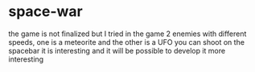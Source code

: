 # space-war
the game is not finalized but I tried in the game 2 enemies with different speeds, one is a meteorite and the other is a UFO you can shoot on the spacebar it is interesting and it will be possible to develop it more interesting
